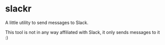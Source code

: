 # slackr

A little utility to send messages to Slack.

This tool is not in any way affiliated with Slack, it only sends messages to it :)
